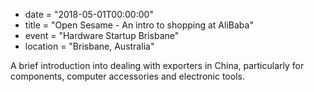 * date = "2018-05-01T00:00:00"
* title = "Open Sesame - An intro to shopping at AliBaba"
* event = "Hardware Startup Brisbane"
* location = "Brisbane, Australia"

A brief introduction into dealing with exporters in China, particularly for components, computer accessories and electronic tools.
